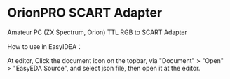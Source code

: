 OrionPRO SCART Adapter
======================
Amateur PC (ZX Spectrum, Orion) TTL RGB  to SCART Adapter            

How to use in EasyIDEA：

At editor, Click the document icon on the topbar, via "Document" > "Open" > "EasyEDA Source", and select json file, then open it at the editor.
